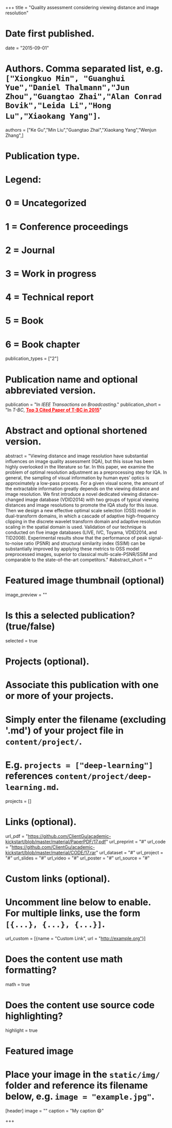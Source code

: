 +++
title = "Quality assessment considering viewing distance and image resolution"

# Date first published.
date = "2015-09-01"

# Authors. Comma separated list, e.g. `["Xiongkuo Min", "Guanghui Yue","Daniel Thalmann","Jun Zhou","Guangtao Zhai","Alan Conrad Bovik","Leida Li","Hong Lu","Xiaokang Yang"]`.
authors = ["Ke Gu","Min Liu","Guangtao Zhai","Xiaokang Yang","Wenjun Zhang",]
# Publication type.
# Legend:
# 0 = Uncategorized
# 1 = Conference proceedings
# 2 = Journal
# 3 = Work in progress
# 4 = Technical report
# 5 = Book
# 6 = Book chapter
publication_types = ["2"]

# Publication name and optional abbreviated version.
publication = "In *IEEE Transactions on Broadcasting*."
publication_short = "In *T-BC*,  <font color=#FF0000><u>**Top 3 Cited Paper of T-BC in 2015**</u></font>"

# Abstract and optional shortened version.
abstract = "Viewing distance and image resolution have substantial influences on image quality assessment (IQA), but this issue has been highly overlooked in the literature so far. In this paper, we examine the problem of optimal resolution adjustment as a preprocessing step for IQA. In general, the sampling of visual information by human eyes' optics is approximately a low-pass process. For a given visual scene, the amount of the extractable information greatly depends on the viewing distance and image resolution. We first introduce a novel dedicated viewing distance-changed image database (VDID2014) with two groups of typical viewing distances and image resolutions to promote the IQA study for this issue. Then we design a new effective optimal scale selection (OSS) model in dual-transform domains, in which a cascade of adaptive high-frequency clipping in the discrete wavelet transform domain and adaptive resolution scaling in the spatial domain is used. Validation of our technique is conducted on five image databases (LIVE, IVC, Toyama, VDID2014, and TID2008). Experimental results show that the performance of peak signal-to-noise ratio (PSNR) and structural similarity index (SSIM) can be substantially improved by applying these metrics to OSS model preprocessed images, superior to classical multi-scale-PSNR/SSIM and comparable to the state-of-the-art competitors."
#abstract_short = ""

# Featured image thumbnail (optional)
image_preview = ""

# Is this a selected publication? (true/false)
selected = true

# Projects (optional).
#   Associate this publication with one or more of your projects.
#   Simply enter the filename (excluding '.md') of your project file in `content/project/`.
#   E.g. `projects = ["deep-learning"]` references `content/project/deep-learning.md`.
projects = []

# Links (optional).
url_pdf = "https://github.com/ClientGu/academic-kickstart/blob/master/material/PaperPDF/17.pdf"
url_preprint = "#"
url_code = "https://github.com/ClientGu/academic-kickstart/blob/master/material/CODE/17.rar"
url_dataset = "#"
url_project = "#"
url_slides = "#"
url_video = "#"
url_poster = "#"
url_source = "#"

# Custom links (optional).
#   Uncomment line below to enable. For multiple links, use the form `[{...}, {...}, {...}]`.
 url_custom = [{name = "Custom Link", url = "http://example.org"}]

# Does the content use math formatting?
math = true

# Does the content use source code highlighting?
highlight = true

# Featured image
# Place your image in the `static/img/` folder and reference its filename below, e.g. `image = "example.jpg"`.
[header]
image = ""
caption = "My caption 😄"

+++
